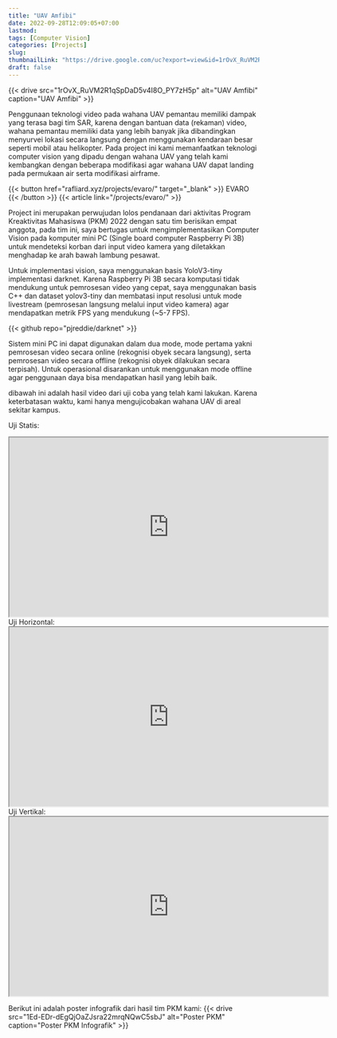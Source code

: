 ```yaml
---
title: "UAV Amfibi"
date: 2022-09-28T12:09:05+07:00
lastmod:
tags: [Computer Vision]
categories: [Projects]
slug:
thumbnailLink: "https://drive.google.com/uc?export=view&id=1rOvX_RuVM2R1qSpDaD5v4I8O_PY7zH5p"
draft: false
---
```


{{< drive
    src="1rOvX_RuVM2R1qSpDaD5v4I8O_PY7zH5p"
    alt="UAV Amfibi"
    caption="UAV Amfibi"
    >}}

Penggunaan teknologi video pada wahana UAV pemantau memiliki dampak yang terasa bagi tim SAR, karena dengan bantuan data (rekaman) video, wahana pemantau memiliki data yang lebih banyak jika dibandingkan menyurvei lokasi secara langsung dengan menggunakan kendaraan besar seperti mobil atau helikopter. Pada project ini kami memanfaatkan teknologi computer vision yang dipadu dengan wahana UAV yang telah kami kembangkan dengan beberapa modifikasi agar wahana UAV dapat landing pada permukaan air serta modifikasi airframe.

{{< button href="rafliard.xyz/projects/evaro/" target="_blank" >}} EVARO {{< /button >}}
{{< article link="/projects/evaro/" >}}

Project ini merupakan perwujudan lolos pendanaan dari aktivitas Program Kreaktivitas Mahasiswa (PKM) 2022 dengan satu tim berisikan empat anggota, pada tim ini, saya bertugas untuk mengimplementasikan Computer Vision pada komputer mini PC (Single board computer Raspberry Pi 3B) untuk mendeteksi korban dari input video kamera yang diletakkan menghadap ke arah bawah lambung pesawat.

Untuk implementasi vision, saya menggunakan basis YoloV3-tiny implementasi darknet. Karena Raspberry Pi 3B secara komputasi tidak mendukung untuk pemrosesan video yang cepat, saya menggunakan basis C++ dan dataset yolov3-tiny dan membatasi input resolusi untuk mode livestream (pemrosesan langsung melalui input video kamera) agar mendapatkan metrik FPS yang mendukung (~5-7 FPS).

{{< github repo="pjreddie/darknet" >}}

Sistem mini PC ini dapat digunakan dalam dua mode, mode pertama yakni pemrosesan video secara online (rekognisi obyek secara langsung), serta pemrosesan video secara offline (rekognisi obyek dilakukan secara terpisah). Untuk operasional disarankan untuk menggunakan mode offline agar penggunaan daya bisa mendapatkan hasil yang lebih baik.

dibawah ini adalah hasil video dari uji coba yang telah kami lakukan. Karena keterbatasan waktu, kami hanya mengujicobakan wahana UAV di areal sekitar kampus.

Uji Statis:
<iframe src="https://drive.google.com/file/d/1h1-m4DplsvcgpHVSnmM812SnqZ08IKCZ/preview" width="640" height="360" allow="autoplay"></iframe>
Uji Horizontal:
<iframe src="https://drive.google.com/file/d/1j09x9fVix6wY8g5hmPhqTY33EhSPujMN/preview" width="640" height="360" allow="autoplay"></iframe>
Uji Vertikal:
<iframe src="https://drive.google.com/file/d/1yDpbiVFlFkXGyZKOs61JnQa8b50IFTAy/preview" width="640" height="360" allow="autoplay"></iframe>

Berikut ini adalah poster infografik dari hasil tim PKM kami:
{{< drive
    src="1Ed-EDr-dEgQjOaZJsra22mrqNQwC5sbJ"
    alt="Poster PKM"
    caption="Poster PKM Infografik"
    >}}
